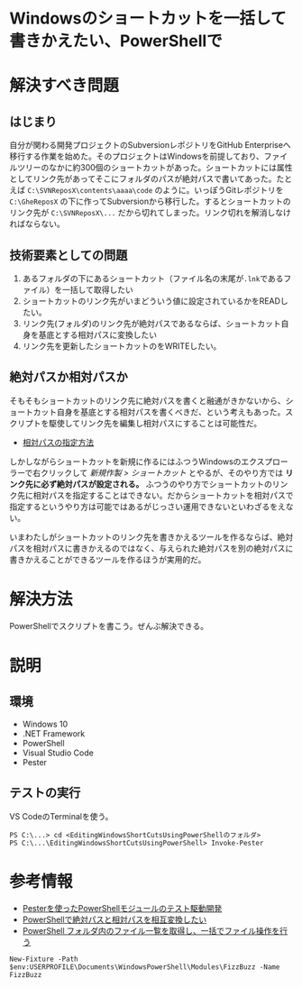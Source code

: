 Windowsのショートカットを一括して書きかえたい、PowerShellで
==============

# 解決すべき問題

## はじまり

自分が関わる開発プロジェクトのSubversionレポジトリをGitHub Enterpriseへ移行する作業を始めた。そのプロジェクトはWindowsを前提しており、ファイルツリーのなかに約300個のショートカットがあった。ショートカットには属性としてリンク先があってそこにフォルダのパスが絶対パスで書いてあった。たとえば `C:\SVNReposX\contents\aaaa\code` のように。いっぽうGitレポジトリを `C:\GheReposX` の下に作ってSubversionから移行した。するとショートカットのリンク先が `C:\SVNReposX\...` だから切れてしまった。リンク切れを解消しなければならない。

## 技術要素としての問題

1. あるフォルダの下にあるショートカット（ファイル名の末尾が`.lnk`であるファイル）を一括して取得したい
2. ショートカットのリンク先がいまどういう値に設定されているかをREADしたい。
3. リンク先(フォルダ)のリンク先が絶対パスであるならば、ショートカット自身を基底とする相対パスに変換したい
4. リンク先を更新したショートカットのをWRITEしたい。

## 絶対パスか相対パスか

そもそもショートカットのリンク先に絶対パスを書くと融通がきかないから、ショートカット自身を基底とする相対パスを書くべきだ、という考えもあった。スクリプトを駆使してリンク先を編集し相対パスにすることは可能性だ。

- [相対パスの指定方法](https://dulunoj.com/2018/02/13/%E7%9B%B8%E5%AF%BE%E3%83%91%E3%82%B9%E3%81%AE%E6%8C%87%E5%AE%9A%E6%96%B9%E6%B3%95/)

しかしながらショートカットを新規に作るにはふつうWindowsのエクスプローラーで右クリックして *新規作製 > ショートカット* とやるが、そのやり方では **リンク先に必ず絶対パスが設定される。** ふつうのやり方でショートカットのリンク先に相対パスを指定することはできない。だからショートカットを相対パスで指定するというやり方は可能ではあるがじっさい運用できないといわざるをえない。

いまわたしがショートカットのリンク先を書きかえるツールを作るならば、絶対パスを相対パスに書きかえるのではなく、与えられた絶対パスを別の絶対パスに書きかえることができるツールを作るほうが実用的だ。

# 解決方法

PowerShellでスクリプトを書こう。ぜんぶ解決できる。


# 説明

## 環境

- Windows 10
- .NET Framework
- PowerShell
- Visual Studio Code
- Pester

## テストの実行

VS CodeのTerminalを使う。

```
PS C:\...> cd <EditingWindowsShortCutsUsingPowerShellのフォルダ>
PS C:\...\EditingWindowsShortCutsUsingPowerShell> Invoke-Pester
```


# 参考情報

- [Pesterを使ったPowerShellモジュールのテスト駆動開発](https://qiita.com/yuki451/items/68d4b1f0bc235f7f318d)
- [PowerShellで絶対パスと相対パスを相互変換したい](https://qiita.com/yumura_s/items/0aed4c275432993e9174)
- [PowerShell フォルダ内のファイル一覧を取得し、一括でファイル操作を行う](https://mseeeen.msen.jp/how-to-get-list-of-files-in-folder-with-powershell/)



```
New-Fixture -Path $env:USERPROFILE\Documents\WindowsPowerShell\Modules\FizzBuzz -Name FizzBuzz
```
